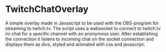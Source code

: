 # TwitchChatOverlay

A simple overlay made in Javascript to be used with the OBS-program for streaming to twitch.tv.
The script uses a websocket to connect to twitch.tv irc chat for a specific channel with an anonymous user. After establishing the connection it listens to incoming chat on the socket connection and displays them as divs, styled and animated with css and javascript.
